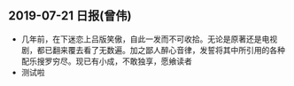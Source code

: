 2019-07-21 日报(曾伟)
---
* 几年前，在下迷恋上吕版笑傲，自此一发而不可收拾。无论是原著还是电视剧，都已翻来覆去看了无数遍。加之鄙人醉心音律，发誓将其中所引用的各种配乐搜罗穷尽。现已有小成，不敢独享，愿飨读者
* 测试啦
